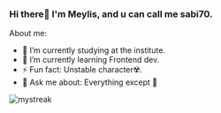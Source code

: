 ### Hi there👋️ I'm Meylis, and u can call me sabi70. 

About me:

- 🔭 I’m currently studying at the institute.
- 🌱 I’m currently learning Frontend dev.
- ⚡ Fun fact: Unstable character☢️.
- 💬️ Ask me about: Everything except 🎯️


<img align="center" src="https://github-readme-streak-stats.herokuapp.com/?user=sabi70&theme=tokyonight" alt="mystreak"/>



